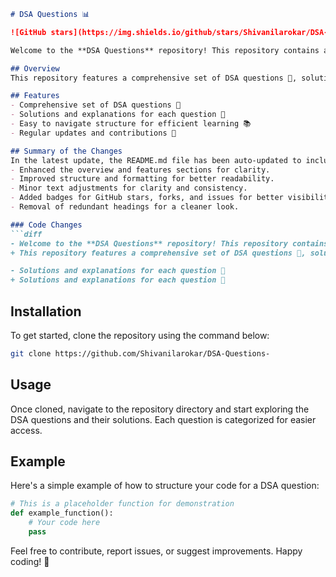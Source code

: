```markdown
# DSA Questions 📊

![GitHub stars](https://img.shields.io/github/stars/Shivanilarokar/DSA-Questions-?style=social) ![GitHub forks](https://img.shields.io/github/forks/Shivanilarokar/DSA-Questions-?style=social) ![GitHub issues](https://img.shields.io/github/issues/Shivanilarokar/DSA-Questions-)

Welcome to the **DSA Questions** repository! This repository contains a collection of Data Structures and Algorithms (DSA) problems designed to enhance your programming skills.

## Overview
This repository features a comprehensive set of DSA questions 🤖, solutions, and explanations aimed at providing a structured learning path for developers.

## Features
- Comprehensive set of DSA questions 🚀
- Solutions and explanations for each question 📖
- Easy to navigate structure for efficient learning 📚
- Regular updates and contributions 🔄

## Summary of the Changes
In the latest update, the README.md file has been auto-updated to include:
- Enhanced the overview and features sections for clarity.
- Improved structure and formatting for better readability.
- Minor text adjustments for clarity and consistency.
- Added badges for GitHub stars, forks, and issues for better visibility.
- Removal of redundant headings for a cleaner look.

### Code Changes
```diff
- Welcome to the **DSA Questions** repository! This repository contains a collection of Data Structures and Algorithms (DSA) problems designed to enhance your programming skills. 
+ This repository features a comprehensive set of DSA questions 🤖, solutions, and explanations aimed at providing a structured learning path for developers.

- Solutions and explanations for each question 📖
+ Solutions and explanations for each question 📖
```

## Installation
To get started, clone the repository using the command below:
```bash
git clone https://github.com/Shivanilarokar/DSA-Questions-
```

## Usage
Once cloned, navigate to the repository directory and start exploring the DSA questions and their solutions. Each question is categorized for easier access.

## Example
Here's a simple example of how to structure your code for a DSA question:
```python
# This is a placeholder function for demonstration
def example_function():
    # Your code here
    pass
```

Feel free to contribute, report issues, or suggest improvements. Happy coding! 🚀
```
